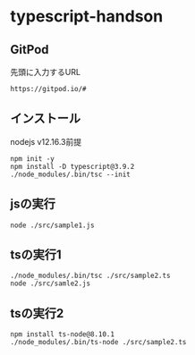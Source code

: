 # typescript-handson

## GitPod
先頭に入力するURL
```
https://gitpod.io/#
```

## インストール
nodejs v12.16.3前提
```
npm init -y
npm install -D typescript@3.9.2
./node_modules/.bin/tsc --init
```

## jsの実行
```
node ./src/sample1.js
```


## tsの実行1
```
./node_modules/.bin/tsc ./src/sample2.ts
node ./src/samle2.js
```

## tsの実行2
```
npm install ts-node@8.10.1
./node_modules/.bin/ts-node ./src/sample2.ts
```